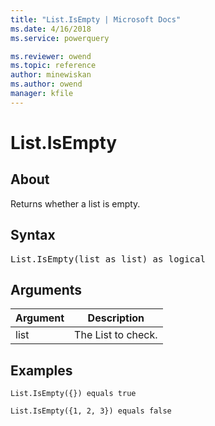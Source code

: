```yaml
---
title: "List.IsEmpty | Microsoft Docs"
ms.date: 4/16/2018
ms.service: powerquery

ms.reviewer: owend
ms.topic: reference
author: minewiskan
ms.author: owend
manager: kfile
---
```

# List.IsEmpty

  
## About  
Returns whether a list is empty.  
  
## Syntax

<pre>
List.IsEmpty(list as list) as logical  
</pre>
  
## Arguments  
  
|Argument|Description|  
|------------|---------------|  
|list|The List to check.|  
  
## Examples  
  
```powerquery-m
List.IsEmpty({}) equals true  
```  
  
```powerquery-m
List.IsEmpty({1, 2, 3}) equals false  
```  
